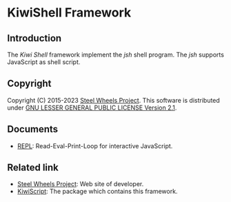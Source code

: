 # KiwiShell Framework

## Introduction
The *Kiwi Shell* framework implement the *jsh* shell program.
The *jsh* supports JavaScript as shell script.

## Copyright
Copyright (C) 2015-2023 [Steel Wheels Project](https://gitlab.com/steewheels/project/-/wikis/The-Steel-Wheels-Project).
This software is distributed under [GNU LESSER GENERAL PUBLIC LICENSE Version 2.1](https://www.gnu.org/licenses/lgpl-2.1-standalone.html).

## Documents
* [REPL](./Document/repl.md): Read-Eval-Print-Loop for interactive JavaScript.

## Related link
* [Steel Wheels Project](https://gitlab.com/steewheels/project/-/wikis/The-Steel-Wheels-Project): Web site of developer.
* [KiwiScript](../README.md): The package which contains this framework.


